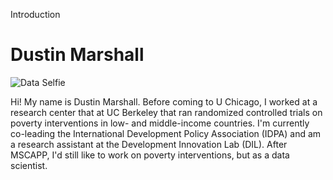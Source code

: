 Introduction

# Dustin Marshall

![Data Selfie](/IMG_3057.jpg)

Hi! My name is Dustin Marshall. Before coming to U Chicago, I worked at a research center that at UC Berkeley that ran randomized controlled trials on poverty interventions in low- and middle-income countries. I'm currently co-leading the International Development Policy Association (IDPA) and am a research assistant at the Development Innovation Lab (DIL). After MSCAPP, I'd still like to work on poverty interventions, but as a data scientist.